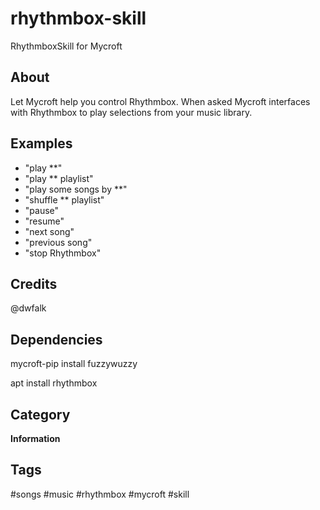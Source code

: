 # rhythmbox-skill
RhythmboxSkill for Mycroft
## About 
Let Mycroft help you control Rhythmbox. When asked Mycroft interfaces with Rhythmbox to play selections from your music library. 

## Examples 
* "play **"
* "play ** playlist"
* "play some songs by **"
* "shuffle ** playlist"
* "pause"
* "resume"
* "next song"
* "previous song"
* "stop Rhythmbox"

## Credits 
@dwfalk

## Dependencies
mycroft-pip install fuzzywuzzy

apt install rhythmbox

## Category
**Information**

## Tags
#songs
#music
#rhythmbox
#mycroft
#skill
